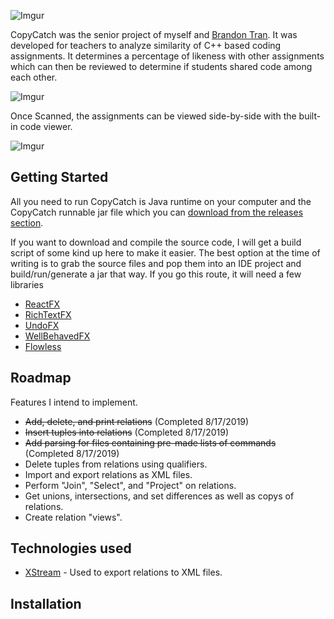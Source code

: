 ![Imgur](https://i.imgur.com/JePMzfE.png "CopyCatch logo")


CopyCatch was the senior project of myself and [Brandon Tran](https://gitlab.cs.wwu.edu/tranb7). It was developed for
teachers to analyze similarity of C++ based coding assignments. It determines a percentage of likeness with other 
assignments which can then be reviewed to determine if students shared code among each other.

![Imgur](https://i.imgur.com/nPXuYNG.gif "CopyCatch Demo")

Once Scanned, the assignments can be viewed side-by-side with the built-in code viewer.

![Imgur](https://i.imgur.com/dO1fTUX.gif "CopyCatch Code Viewer Demo")

## Getting Started

All you need to run CopyCatch is Java runtime on your computer and the CopyCatch runnable jar file which you can 
[download from the releases section](https://github.com/Joshua-Styger/CopyCatch/releases).

If you want to download and compile the source code, I will get a build script of some kind up here to make it easier. The best option at the time of writing is to grab the source files and pop them into an IDE project and build/run/generate a jar that way. If you go this route, it will need a few libraries

* [ReactFX](https://github.com/TomasMikula/ReactFX)
* [RichTextFX](https://github.com/FXMisc/RichTextFX)
* [UndoFX](https://github.com/FXMisc/UndoFX)
* [WellBehavedFX](https://github.com/FXMisc/WellBehavedFX)
* [Flowless](https://github.com/FXMisc/Flowless)

## Roadmap

Features I intend to implement.

* ~~Add, delete, and print relations~~ (Completed 8/17/2019)
* ~~Insert tuples into relations~~ (Completed 8/17/2019)
* ~~Add parsing for files containing pre-made lists of commands~~ (Completed 8/17/2019)
* Delete tuples from relations using qualifiers.
* Import and export relations as XML files.
* Perform "Join", "Select", and "Project" on relations.
* Get unions, intersections, and set differences as well as copys of relations.
* Create relation "views".

## Technologies used

* [XStream](https://x-stream.github.io/) - Used to export relations to XML files.

## Installation
